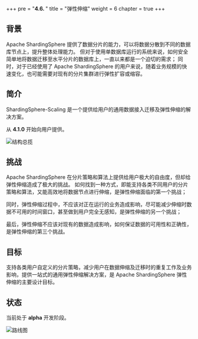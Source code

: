 +++
pre = "<b>4.6. </b>"
title = "弹性伸缩"
weight = 6
chapter = true
+++

## 背景

Apache ShardingSphere 提供了数据分片的能力，可以将数据分散到不同的数据库节点上，提升整体处理能力。
但对于使用单数据库运行的系统来说，如何安全简单地将数据迁移至水平分片的数据库上，一直以来都是一个迫切的需求；
同时，对于已经使用了 Apache ShardingSphere 的用户来说，随着业务规模的快速变化，也可能需要对现有的分片集群进行弹性扩容或缩容。

## 简介

ShardingSphere-Scaling 是一个提供给用户的通用数据接入迁移及弹性伸缩的解决方案。

从 **4.1.0** 开始向用户提供。

![结构总揽](https://shardingsphere.apache.org/document/current/img/scaling/scaling-overview.cn.png)

## 挑战

Apache ShardingSphere 在分片策略和算法上提供给用户极大的自由度，但却给弹性伸缩造成了极大的挑战。
如何找到一种方式，即能支持各类不同用户的分片策略和算法，又能高效地将数据节点进行伸缩，是弹性伸缩面临的第一个挑战；

同时，弹性伸缩过程中，不应该对正在运行的业务造成影响，尽可能减少伸缩时数据不可用的时间窗口，甚至做到用户完全无感知，是弹性伸缩的另一个挑战；

最后，弹性伸缩不应该对现有的数据造成影响，如何保证数据的可用性和正确性，是弹性伸缩的第三个挑战。

## 目标

支持各类用户自定义的分片策略，减少用户在数据伸缩及迁移时的重复工作及业务影响，提供一站式的通用弹性伸缩解决方案，是 Apache ShardingSphere 弹性伸缩的主要设计目标。

## 状态

当前处于 **alpha** 开发阶段。

![路线图](https://shardingsphere.apache.org/document/current/img/scaling/roadmap.cn.png)
